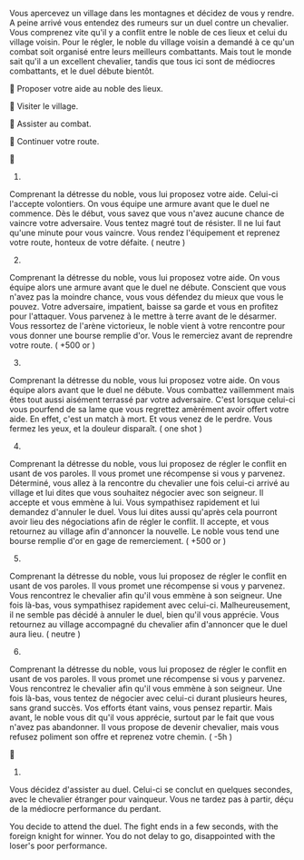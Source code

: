 Vous apercevez un village dans les montagnes et décidez de vous y rendre. A peine arrivé vous entendez des rumeurs sur un duel contre un chevalier. Vous comprenez vite qu'il y a conflit entre le noble de ces lieux et celui du village voisin. Pour le régler, le noble du village voisin a demandé à ce qu'un combat soit organisé entre leurs meilleurs combattants. Mais tout le monde sait qu'il a un excellent chevalier, tandis que tous ici sont de médiocres combattants, et le duel débute bientôt.

🤝 Proposer votre aide au noble des lieux.

🚶 Visiter le village.

👥 Assister au combat.

🏃 Continuer votre route.

🤝

1. 

Comprenant la détresse du noble, vous lui proposez votre aide. Celui-ci l'accepte volontiers. On vous équipe une armure avant que le duel ne commence. Dès le début, vous savez que vous n'avez aucune chance de vaincre votre adversaire. Vous tentez magré tout de résister. Il ne lui faut qu'une minute pour vous vaincre. Vous rendez l'équipement et reprenez votre route, honteux de votre défaite. ( neutre )

2.

Comprenant la détresse du noble, vous lui proposez votre aide. On vous équipe alors une armure avant que le duel ne débute. Conscient que vous n'avez pas la moindre chance, vous vous défendez du mieux que vous le pouvez. Votre adversaire, impatient, baisse sa garde et vous en profitez pour l'attaquer. Vous parvenez à le mettre à terre avant de le désarmer. Vous ressortez de l'arène victorieux, le noble vient à votre rencontre pour vous donner une bourse remplie d'or. Vous le remerciez avant de reprendre votre route. ( +500 or )

3.

Comprenant la détresse du noble, vous lui proposez votre aide. On vous équipe alors avant que le duel ne débute. Vous combattez vaillemment mais êtes tout aussi aisément terrassé par votre adversaire. C'est lorsque celui-ci vous pourfend de sa lame que vous regrettez amèrément avoir offert votre aide. En effet, c'est un match à mort. Et vous venez de le perdre. Vous fermez les yeux, et la douleur disparaît. ( one shot )

4.

Comprenant la détresse du noble, vous lui proposez de régler le conflit en usant de vos paroles. Il vous promet une récompense si vous y parvenez. Déterminé, vous allez à la rencontre du chevalier une fois celui-ci arrivé au village et lui dites que vous souhaitez négocier avec son seigneur. Il accepte et vous emmène à lui. Vous sympathisez rapidement et lui demandez d'annuler le duel. Vous lui dites aussi qu'après cela pourront avoir lieu des négociations afin de régler le conflit. Il accepte, et vous retournez au village afin d'annoncer la nouvelle. Le noble vous tend une bourse remplie d'or en gage de remerciement. ( +500 or )

5.

Comprenant la détresse du noble, vous lui proposez de régler le conflit en usant de vos paroles. Il vous promet une récompense si vous y parvenez. Vous rencontrez le chevalier afin qu'il vous emmène à son seigneur. Une fois là-bas, vous sympathisez rapidement avec celui-ci. Malheureusement, il ne semble pas décidé à annuler le duel, bien qu'il vous apprécie. Vous retournez au village accompagné du chevalier afin d'annoncer que le duel aura lieu. ( neutre )

6. 

Comprenant la détresse du noble, vous lui proposez de régler le conflit en usant de vos paroles. Il vous promet une récompense si vous y parvenez. Vous rencontrez le chevalier afin qu'il vous emmène à son seigneur. Une fois là-bas, vous tentez de négocier avec celui-ci durant plusieurs heures, sans grand succès. Vos efforts étant vains, vous pensez repartir. Mais avant, le noble vous dit qu'il vous apprécie, surtout par le fait que vous n'avez pas abandonner. Il vous propose de devenir chevalier, mais vous refusez poliment son offre et reprenez votre chemin. ( -5h )




👥

1.

Vous décidez d'assister au duel. Celui-ci se conclut en quelques secondes, avec le chevalier étranger pour vainqueur. Vous ne tardez pas à partir, déçu de la médiocre performance du perdant.

You decide to attend the duel. The fight ends in a few seconds, with the foreign knight for winner. You do not delay to go, disappointed with the loser's poor performance.
